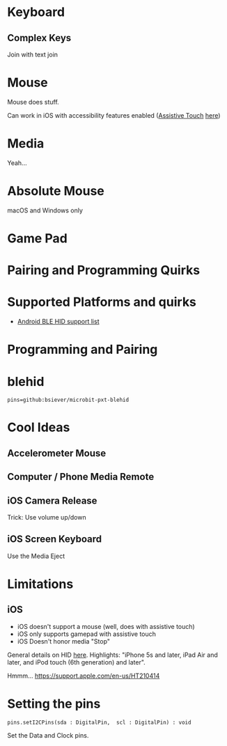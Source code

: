

# Keyboard

## Complex Keys

Join with text join
# Mouse

Mouse does stuff.

Can work in iOS with accessibility features enabled ([Assistive Touch](https://support.apple.com/en-us/HT210546) [here](https://www.macworld.com/article/232969/how-to-use-a-mouse-with-your-ipad-or-iphone.html))
# Media

Yeah...

# Absolute Mouse

macOS and Windows only

# Game Pad
# Pairing and Programming Quirks


# Supported Platforms and quirks

* [Android BLE HID support list](https://github.com/raghavk92/Android_Bluetooth_HID_Device_Profile_CompatibilityList/blob/master/device_list.txt)


# Programming and Pairing

# blehid

```package
pins=github:bsiever/microbit-pxt-blehid
```



# Cool Ideas

## Accelerometer Mouse

## Computer / Phone Media Remote

## iOS Camera Release

Trick: Use volume up/down

## iOS Screen Keyboard

Use the Media Eject

# Limitations

## iOS 

* iOS doesn't support a mouse (well, does with assistive touch)
* iOS only supports gamepad with assistive touch
* iOS Doesn't honor media "Stop"



General details on HID [here](https://support.apple.com/en-us/HT204387).  Highlights: "iPhone 5s and later, iPad Air and later, and iPod touch (6th generation) and later".

Hmmm... https://support.apple.com/en-us/HT210414



# Setting the pins

```sig
pins.setI2CPins(sda : DigitalPin,  scl : DigitalPin) : void
```

Set the Data and Clock pins.

<script src="https://makecode.com/gh-pages-embed.js"></script>
<script>makeCodeRender("{{ site.makecode.home_url }}", "{{ site.github.owner_name }}/{{ site.github.repository_name }}");</script>
